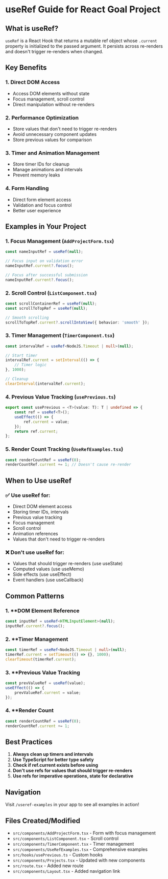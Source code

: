 # useRef Guide for React Goal Project

## What is useRef?

`useRef` is a React Hook that returns a mutable ref object whose `.current` property is initialized to the passed argument. It persists across re-renders and doesn't trigger re-renders when changed.

## Key Benefits

### 1. **Direct DOM Access**
- Access DOM elements without state
- Focus management, scroll control
- Direct manipulation without re-renders

### 2. **Performance Optimization**
- Store values that don't need to trigger re-renders
- Avoid unnecessary component updates
- Store previous values for comparison

### 3. **Timer and Animation Management**
- Store timer IDs for cleanup
- Manage animations and intervals
- Prevent memory leaks

### 4. **Form Handling**
- Direct form element access
- Validation and focus control
- Better user experience

## Examples in Your Project

### 1. Focus Management (`AddProjectForm.tsx`)
```typescript
const nameInputRef = useRef(null);

// Focus input on validation error
nameInputRef.current?.focus();

// Focus after successful submission
nameInputRef.current?.focus();
```

### 2. Scroll Control (`ListComponent.tsx`)
```typescript
const scrollContainerRef = useRef(null);
const scrollToTopRef = useRef(null);

// Smooth scrolling
scrollToTopRef.current?.scrollIntoView({ behavior: 'smooth' });
```

### 3. Timer Management (`TimerComponent.tsx`)
```typescript
const intervalRef = useRef<NodeJS.Timeout | null>(null);

// Start timer
intervalRef.current = setInterval(() => {
    // Timer logic
}, 1000);

// Cleanup
clearInterval(intervalRef.current);
```

### 4. Previous Value Tracking (`usePrevious.ts`)
```typescript
export const usePrevious = <T>(value: T): T | undefined => {
    const ref = useRef<T>();
    useEffect(() => {
        ref.current = value;
    });
    return ref.current;
};
```

### 5. Render Count Tracking (`UseRefExamples.tsx`)
```typescript
const renderCountRef = useRef(0);
renderCountRef.current += 1; // Doesn't cause re-render
```

## When to Use useRef

### ✅ Use useRef for:
- Direct DOM element access
- Storing timer IDs, intervals
- Previous value tracking
- Focus management
- Scroll control
- Animation references
- Values that don't need to trigger re-renders

### ❌ Don't use useRef for:
- Values that should trigger re-renders (use useState)
- Computed values (use useMemo)
- Side effects (use useEffect)
- Event handlers (use useCallback)

## Common Patterns

### 1. **DOM Element Reference
```typescript
const inputRef = useRef<HTMLInputElement>(null);
inputRef.current?.focus();
```

### 2. **Timer Management
```typescript
const timerRef = useRef<NodeJS.Timeout | null>(null);
timerRef.current = setTimeout(() => {}, 1000);
clearTimeout(timerRef.current);
```

### 3. **Previous Value Tracking
```typescript
const prevValueRef = useRef(value);
useEffect(() => {
    prevValueRef.current = value;
});
```

### 4. **Render Count
```typescript
const renderCountRef = useRef(0);
renderCountRef.current += 1;
```

## Best Practices

1. **Always clean up timers and intervals**
2. **Use TypeScript for better type safety**
3. **Check if ref.current exists before using**
4. **Don't use refs for values that should trigger re-renders**
5. **Use refs for imperative operations, state for declarative**

## Navigation

Visit `/useref-examples` in your app to see all examples in action!

## Files Created/Modified

- `src/components/AddProjectForm.tsx` - Form with focus management
- `src/components/ListComponent.tsx` - Scroll control
- `src/components/TimerComponent.tsx` - Timer management
- `src/components/UseRefExamples.tsx` - Comprehensive examples
- `src/hooks/usePrevious.ts` - Custom hooks
- `src/components/Projects.tsx` - Updated with new components
- `src/route.tsx` - Added new route
- `src/components/Layout.tsx` - Added navigation link
